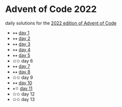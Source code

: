 # Advent of Code 2022

daily solutions for the [2022 edition of Advent of Code](https://adventofcode.com/2022)

- ⭑⭑ [day 1](/day-01/day1.js)
- ⭑⭑ [day 2](/day-02/day2.js)
- ⭑⭑ [day 3](/day-03/day3.js)
- ⭑⭑ [day 4](/day-04/day4.js)
- ⭑⭑ [day 5](/day-05/day5.js)
- ✩✩ day 6
- ⭑⭑ [day 7](/day-07/day7.js)
- ⭑⭑ [day 8](/day-08/day8.js)
- ✩✩ day 9
- ⭑⭑ [day 10](/day-10/day10.js)
- ⭑✩ [day 11](/day-11/day11.js)
- ✩✩ day 12
- ✩✩ day 13

